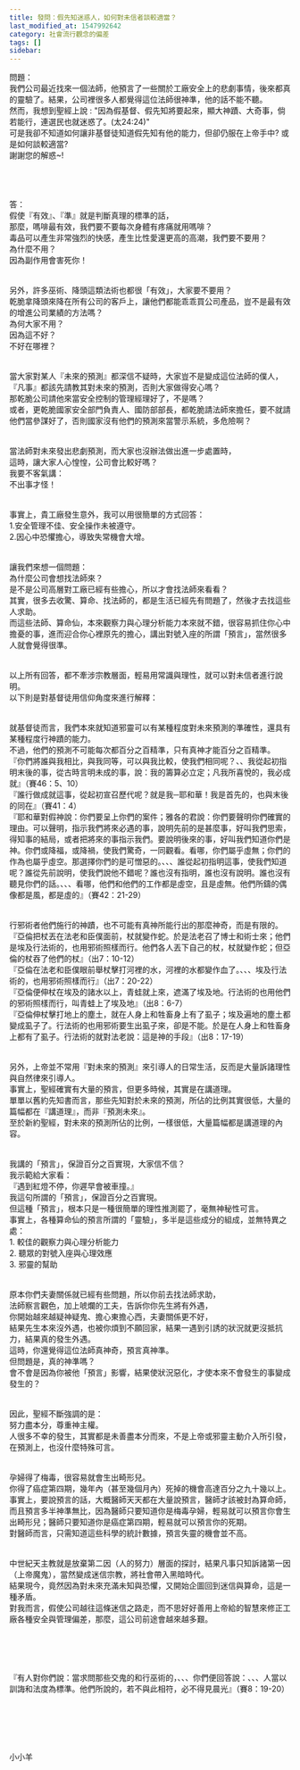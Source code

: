 ```yaml
---
title: 發問：假先知迷惑人，如何對未信者談較適當？
last_modified_at: 1547992642
category: 社會流行觀念的偏差
tags: []
sidebar: 
---
```


<p>問題：<br/>我們公司最近找來一個法師，他預言了一些關於工廠安全上的悲劇事情，後來都真的靈驗了。結果，公司裡很多人都覺得這位法師很神準，他的話不能不聽。<br/>然而，我想到聖經上說 : "因為假基督、假先知將要起來，顯大神蹟、大奇事，倘若能行，連選民也就迷惑了。(太24:24)"<br/>可是我卻不知道如何讓非基督徒知道假先知有他的能力，但卻仍服在上帝手中?  或是如何談較適當? <br/>謝謝您的解惑~! <br/><!--more--><br/><br/><br/><br/>答： <br/>假使『有效』、『準』就是判斷真理的標準的話，<br/>那麼，嗎啡最有效，我們要不要每次身體有疼痛就用嗎啡？<br/>毒品可以產生非常強烈的快感，產生比性愛還更高的高潮，我們要不要用？<br/>為什麼不用？<br/>因為副作用會害死你！<br/> <br/><br/>另外，許多巫術、降頭這類法術也都很「有效」，大家要不要用？<br/>乾脆拿降頭來降在所有公司的客戶上，讓他們都能乖乖買公司產品，豈不是最有效的增進公司業績的方法嗎？<br/>為何大家不用？<br/>因為這不好？<br/>不好在哪裡？<br/><br/> <br/>當大家對某人『未來的預測』都深信不疑時，大家豈不是變成這位法師的僕人，<br/>『凡事』都該先請教其對未來的預測，否則大家做得安心嗎？<br/>那乾脆公司請他來當安全控制的管理經理好了，不是嗎？<br/>或者，更乾脆國家安全部門負責人、國防部部長，都乾脆請法師來擔任，要不就請他們當參謀好了，否則國家沒有他們的預測來當警示系統，多危險啊？<br/><br/><br/>當法師對未來發出悲劇預測，而大家也沒辦法做出進一步處置時，<br/>這時，讓大家人心惶惶，公司會比較好嗎？<br/>我要不客氣講：<br/>不出事才怪！<br/> <br/><br/>事實上，貴工廠發生意外，我可以用很簡單的方式回答：<br/>1.安全管理不佳、安全操作未被遵守。<br/>2.因心中恐懼擔心，導致失常機會大增。<br/><br/><br/>讓我們來想一個問題：<br/>為什麼公司會想找法師來？<br/>是不是公司高層對工廠已經有些擔心，所以才會找法師來看看？<br/>其實，很多去收驚、算命、找法師的，都是生活已經先有問題了，然後才去找這些人求助。<br/>而這些法師、算命仙，本來觀察力與心理分析能力本來就不錯，很容易抓住你心中擔憂的事，進而迎合你心裡原先的擔心，講出對號入座的所謂「預言」，當然很多人就會覺得很準。<br/> <br/><br/>以上所有回答，都不牽涉宗教層面，輕易用常識與理性，就可以對未信者進行說明。<br/>以下則是對基督徒用信仰角度來進行解釋：<br/><br/><br/>就基督徒而言，我們本來就知道邪靈可以有某種程度對未來預測的準確性，還具有某種程度行神蹟的能力。<br/>不過，他們的預測不可能每次都百分之百精準，只有真神才能百分之百精準。<br/>『你們將誰與我相比，與我同等，可以與我比較，使我們相同呢？、、我從起初指明末後的事，從古時言明未成的事，說：我的籌算必立定；凡我所喜悅的，我必成就』（賽46：5、10）<br/>『誰行做成就這事，從起初宣召歷代呢？就是我─耶和華！我是首先的，也與末後的同在』（賽41：4）<br/>『耶和華對假神說：你們要呈上你們的案件；雅各的君說：你們要聲明你們確實的理由。可以聲明，指示我們將來必遇的事，說明先前的是甚麼事，好叫我們思索，得知事的結局，或者把將來的事指示我們。要說明後來的事，好叫我們知道你們是神。你們或降福，或降禍，使我們驚奇，一同觀看。看哪，你們屬乎虛無；你們的作為也屬乎虛空。那選擇你們的是可憎惡的。、、、誰從起初指明這事，使我們知道呢？誰從先前說明，使我們說他不錯呢？誰也沒有指明，誰也沒有說明。誰也沒有聽見你們的話。、、、看哪，他們和他們的工作都是虛空，且是虛無。他們所鑄的偶像都是風，都是虛的』（賽42：21-29）<br/><br/><br/>行邪術者他們施行的神蹟，也不可能有真神所能行出的那麼神奇，而是有限的。<br/>『亞倫把杖丟在法老和臣僕面前，杖就變作蛇。於是法老召了博士和術士來；他們是埃及行法術的，也用邪術照樣而行。他們各人丟下自己的杖，杖就變作蛇；但亞倫的杖吞了他們的杖』（出7：10-12）<br/>『亞倫在法老和臣僕眼前舉杖擊打河裡的水，河裡的水都變作血了。、、、埃及行法術的，也用邪術照樣而行』（出7：20-22）<br/>『亞倫便伸杖在埃及的諸水以上，青蛙就上來，遮滿了埃及地。行法術的也用他們的邪術照樣而行，叫青蛙上了埃及地』（出8：6-7）<br/>『亞倫伸杖擊打地上的塵土，就在人身上和牲畜身上有了虱子；埃及遍地的塵土都變成虱子了。行法術的也用邪術要生出虱子來，卻是不能。於是在人身上和牲畜身上都有了虱子。行法術的就對法老說：這是神的手段』（出8：17-19）<br/><br/><br/>另外，上帝並不常用『對未來的預測』來引導人的日常生活，反而是大量訴諸理性與自然律來引導人。<br/>事實上，聖經確實有大量的預言，但更多時候，其實是在講道理。<br/>單單以舊約先知書而言，那些先知對於未來的預測，所佔的比例其實很低，大量的篇幅都在『講道理』，而非『預測未來』。<br/>至於新約聖經，對未來的預測所佔的比例，一樣很低，大量篇幅都是講道理的內容。<br/> <br/><br/>我講的「預言」，保證百分之百實現，大家信不信？<br/>我示範給大家看：<br/>『遇到紅燈不停，你遲早會被車撞。』<br/>我這句所謂的「預言」，保證百分之百實現。<br/>但這種「預言」，根本只是一種很簡單的理性推測罷了，毫無神秘性可言。<br/>事實上，各種算命仙的預言所謂的「靈驗」，多半是這些成分的組成，並無特異之處：<br/>1.	較佳的觀察力與心理分析能力<br/>2.	聽眾的對號入座與心理效應<br/>3.	邪靈的幫助<br/><br/><br/>原本你們夫妻關係就已經有些問題，所以你前去找法師求助，<br/>法師察言觀色，加上唬爛的工夫，告訴你你先生將有外遇，<br/>你開始越來越疑神疑鬼、擔心東擔心西，夫妻關係更不好，<br/>結果先生本來沒外遇，也被你煩到不願回家，結果一遇到引誘的狀況就更沒抵抗力，結果真的發生外遇。<br/>這時，你還覺得這位法師真神奇，預言真神準。<br/>但問題是，真的神準嗎？<br/>會不會是因為你被他「預言」影響，結果使狀況惡化，才使本來不會發生的事變成發生的？<br/><br/><br/>因此，聖經不斷強調的是：<br/>努力盡本分，尊重神主權。<br/>人很多不幸的發生，其實都是未善盡本分而來，不是上帝或邪靈主動介入所引發，<br/>在預測上，也沒什麼特殊可言。<br/> <br/><br/>孕婦得了梅毒，很容易就會生出畸形兒。<br/>你得了癌症第四期，幾年內（甚至幾個月內）死掉的機會高達百分之九十幾以上。<br/>事實上，要說預言的話，大概醫師天天都在大量說預言，醫師才該被封為算命師，而且預言多半神準無比，因為醫師只要知道你是梅毒孕婦，輕易就可以預言你會生出畸形兒；醫師只要知道你是癌症第四期，輕易就可以預言你的死期。<br/>對醫師而言，只需知道這些科學的統計數據，預言失靈的機會並不高。<br/> <br/><br/>中世紀天主教就是放棄第二因（人的努力）層面的探討，結果凡事只知訴諸第一因（上帝魔鬼），當然變成迷信宗教，將社會帶入黑暗時代。<br/>結果現今，竟然因為對未來充滿未知與恐懼，又開始企圖回到迷信與算命，這是一種矛盾。<br/>對我而言，假使公司越往這條迷信之路走，而不思好好善用上帝給的智慧來修正工廠各種安全與管理偏差，那麼，這公司前途會越來越多艱。<br/><br/><br/> <br/><br/><br/> 『有人對你們說：當求問那些交鬼的和行巫術的，、、、你們便回答說：、、、人當以訓誨和法度為標準。他們所說的，若不與此相符，必不得見晨光』（賽8：19-20）<br/><br/><br/><br/><br/><br/><br/>小小羊<br/><br/> <br/><br/><br/></p>